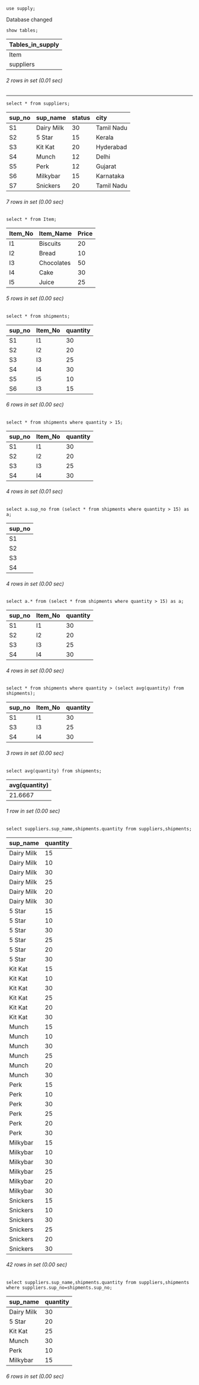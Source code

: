 

``` syntax
use supply;
```

Database changed

``` syntax
show tables;
```

| Tables_in_supply |
|:----|
| Item             |
| suppliers        |

###### 2 rows in set (0.01 sec)
***

``` syntax
select * from suppliers;
```

| sup_no | sup_name   | status | city       |
|:----|:-----|:---|:----|
| S1     | Dairy Milk |     30 | Tamil Nadu |
| S2     | 5 Star     |     15 | Kerala     |
| S3     | Kit Kat    |     20 | Hyderabad  |
| S4     | Munch      |     12 | Delhi      |
| S5     | Perk       |     12 | Gujarat    |
| S6     | Milkybar   |     15 | Karnataka  |
| S7     | Snickers   |     20 | Tamil Nadu |

###### 7 rows in set (0.00 sec)


``` syntax
select * from Item;
```

| Item_No | Item_Name  | Price |
|:----|:----|:---|
| I1      | Biscuits   |    20 |
| I2      | Bread      |    10 |
| I3      | Chocolates |    50 |
| I4      | Cake       |    30 |
| I5      | Juice      |    25 |

###### 5 rows in set (0.00 sec)

``` syntax
select * from shipments;
```

| sup_no | Item_No | quantity |
|:----|:---|:---|
| S1     | I1      |       30 |
| S2     | I2      |       20 |
| S3     | I3      |       25 |
| S4     | I4      |       30 |
| S5     | I5      |       10 |
| S6     | I3      |       15 |

###### 6 rows in set (0.00 sec)

``` syntax
select * from shipments where quantity > 15;
```

| sup_no | Item_No | quantity |
|:----|:----|:----|
| S1     | I1      |       30 |
| S2     | I2      |       20 |
| S3     | I3      |       25 |
| S4     | I4      |       30 |

###### 4 rows in set (0.01 sec)

``` syntax
select a.sup_no from (select * from shipments where quantity > 15) as a;
```

| sup_no |
|:------|
| S1     |
| S2     |
| S3     |
| S4     |

###### 4 rows in set (0.00 sec)

``` syntax
select a.* from (select * from shipments where quantity > 15) as a;
```

| sup_no | Item_No | quantity |
|:-----|:----|:----|
| S1     | I1      |       30 |
| S2     | I2      |       20 |
| S3     | I3      |       25 |
| S4     | I4      |       30 |

###### 4 rows in set (0.00 sec)

``` syntax
select * from shipments where quantity > (select avg(quantity) from shipments);
```

| sup_no | Item_No | quantity |
|:----|:----|:----|
| S1     | I1      |       30 |
| S3     | I3      |       25 |
| S4     | I4      |       30 |

###### 3 rows in set (0.00 sec)

``` syntax
select avg(quantity) from shipments;
```

| avg(quantity) |
|:----|
|       21.6667 |

###### 1 row in set (0.00 sec)

``` syntax
select suppliers.sup_name,shipments.quantity from suppliers,shipments;
```

| sup_name   | quantity |
|:-----|:----|
| Dairy Milk |       15 |
| Dairy Milk |       10 |
| Dairy Milk |       30 |
| Dairy Milk |       25 |
| Dairy Milk |       20 |
| Dairy Milk |       30 |
| 5 Star     |       15 |
| 5 Star     |       10 |
| 5 Star     |       30 |
| 5 Star     |       25 |
| 5 Star     |       20 |
| 5 Star     |       30 |
| Kit Kat    |       15 |
| Kit Kat    |       10 |
| Kit Kat    |       30 |
| Kit Kat    |       25 |
| Kit Kat    |       20 |
| Kit Kat    |       30 |
| Munch      |       15 |
| Munch      |       10 |
| Munch      |       30 |
| Munch      |       25 |
| Munch      |       20 |
| Munch      |       30 |
| Perk       |       15 |
| Perk       |       10 |
| Perk       |       30 |
| Perk       |       25 |
| Perk       |       20 |
| Perk       |       30 |
| Milkybar   |       15 |
| Milkybar   |       10 |
| Milkybar   |       30 |
| Milkybar   |       25 |
| Milkybar   |       20 |
| Milkybar   |       30 |
| Snickers   |       15 |
| Snickers   |       10 |
| Snickers   |       30 |
| Snickers   |       25 |
| Snickers   |       20 |
| Snickers   |       30 |

###### 42 rows in set (0.00 sec)

``` syntax
select suppliers.sup_name,shipments.quantity from suppliers,shipments where suppliers.sup_no=shipments.sup_no;
```

| sup_name   | quantity |
|:-----|:-----|
| Dairy Milk |       30 |
| 5 Star     |       20 |
| Kit Kat    |       25 |
| Munch      |       30 |
| Perk       |       10 |
| Milkybar   |       15 |

###### 6 rows in set (0.00 sec)






